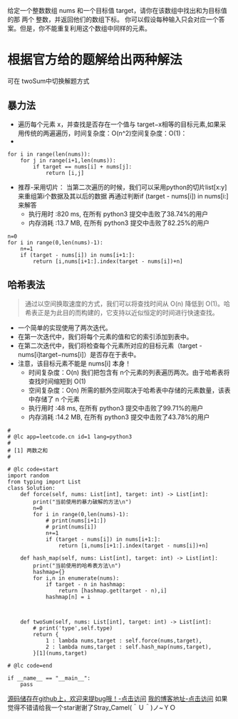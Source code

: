 给定一个整数数组 nums 和一个目标值 target，请你在该数组中找出和为目标值的那 两个 整数，并返回他们的数组下标。
你可以假设每种输入只会对应一个答案。但是，你不能重复利用这个数组中同样的元素。

# 根据官方给的题解给出两种解法
可在 twoSum中切换解题方式
## 暴力法
- 遍历每个元素 x，并查找是否存在一个值与 target−x相等的目标元素,如果采用传统的两遍遍历，时间复杂度：O(n^2)空间复杂度：O(1)：
- 
```
for i in range(len(nums)):
    for j in range(i+1,len(nums)):
        if target == nums[i] + nums[j]:
            return [i,j]
```

-  推荐-采用切片：
当第二次遍历的时候，我们可以采用python的切片list[x:y]来重组第i个数据及其以后的数据
再通过判断if (target - nums[i]) in nums[i:]来解答
    - 执行用时 :820 ms, 在所有 python3 提交中击败了38.74%的用户
    - 内存消耗 :13.7 MB, 在所有 python3 提交中击败了82.25%的用户

```
n=0
for i in range(0,len(nums)-1):
    n+=1
    if (target - nums[i]) in nums[i+1:]:
        return [i,nums[i+1:].index(target - nums[i])+n]
```
 

## 哈希表法
> 通过以空间换取速度的方式，我们可以将查找时间从 O(n) 降低到 O(1)。哈希表正是为此目的而构建的，它支持以近似恒定的时间进行快速查找。

- 一个简单的实现使用了两次迭代。
- 在第一次迭代中，我们将每个元素的值和它的索引添加到表中。
- 在第二次迭代中，我们将检查每个元素所对应的目标元素（target - nums[i]target−nums[i]）是否存在于表中。
- 注意，该目标元素不能是 nums[i] 本身！
    -  时间复杂度：O(n)
        我们把包含有 n个元素的列表遍历两次。由于哈希表将查找时间缩短到 O(1)
    - 空间复杂度：O(n)
        所需的额外空间取决于哈希表中存储的元素数量，该表中存储了 n 个元素 
    - 执行用时 :48 ms, 在所有 python3 提交中击败了99.71%的用户
    - 内存消耗 :14.2 MB, 在所有 python3 提交中击败了43.78%的用户


```
#
# @lc app=leetcode.cn id=1 lang=python3
#
# [1] 两数之和
#

# @lc code=start
import random
from typing import List
class Solution:
    def force(self, nums: List[int], target: int) -> List[int]:
        print("当前使用的暴力破解的方法\n")
        n=0
        for i in range(0,len(nums)-1):
            # print(nums[i+1:])
            # print(nums[i])
            n+=1
            if (target - nums[i]) in nums[i+1:]:
                return [i,nums[i+1:].index(target - nums[i])+n]
            
    def hash_map(self, nums: List[int], target: int) -> List[int]:
        print("当前使用的哈希表方法\n")
        hashmap={}
        for i,n in enumerate(nums):
            if target - n in hashmap:
                return [hashmap.get(target - n),i]
            hashmap[n] = i



    def twoSum(self, nums: List[int], target: int) -> List[int]:
        # print('type',self.type)
        return {
            1 : lambda nums,target : self.force(nums,target),
            2 : lambda nums,target : self.hash_map(nums,target),
        }[1](nums,target)

# @lc code=end

if __name__ == "__main__":
    pass
```
[源码储存在github上，欢迎来提bug哦！-点击访问](https://github.com/Freen247/leetcode)
[我的博客地址-点击访问](https://boywithacoin.cn/)
如果觉得不错请给我一个star谢谢了Stray_Camel(＾Ｕ＾)ノ~ＹＯ